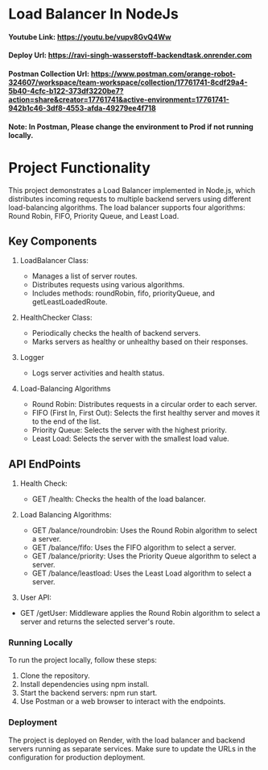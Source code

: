 # Load Balancer In NodeJs

#### Youtube Link: https://youtu.be/vupv8GvQ4Ww

#### Deploy Url: https://ravi-singh-wasserstoff-backendtask.onrender.com

#### Postman Collection Url: https://www.postman.com/orange-robot-324607/workspace/team-workspace/collection/17761741-8cdf29a4-5b40-4cfc-b122-373df3220be7?action=share&creator=17761741&active-environment=17761741-942b1c46-3df8-4553-afda-49279ee4f718

#### Note: In Postman, Please change the environment to Prod if not running locally.

# Project Functionality

This project demonstrates a Load Balancer implemented in Node.js, which distributes incoming requests to multiple backend servers using different load-balancing algorithms. The load balancer supports four algorithms: Round Robin, FIFO, Priority Queue, and Least Load.

## Key Components

1. LoadBalancer Class:

   - Manages a list of server routes.
   - Distributes requests using various algorithms.
   - Includes methods: roundRobin, fifo, priorityQueue, and getLeastLoadedRoute.

2. HealthChecker Class:

   - Periodically checks the health of backend servers.
   - Marks servers as healthy or unhealthy based on their responses.

3. Logger

   - Logs server activities and health status.

4. Load-Balancing Algorithms
   - Round Robin: Distributes requests in a circular order to each server.
   - FIFO (First In, First Out): Selects the first healthy server and moves it to the end of the list.
   - Priority Queue: Selects the server with the highest priority.
   - Least Load: Selects the server with the smallest load value.

## API EndPoints

1. Health Check:

   - GET /health: Checks the health of the load balancer.

2. Load Balancing Algorithms:
   - GET /balance/roundrobin: Uses the Round Robin algorithm to select a server.
   - GET /balance/fifo: Uses the FIFO algorithm to select a server.
   - GET /balance/priority: Uses the Priority Queue algorithm to select a server.
   - GET /balance/leastload: Uses the Least Load algorithm to select a server.
3. User API:

- GET /getUser: Middleware applies the Round Robin algorithm to select a server and returns the selected server's route.

### Running Locally

To run the project locally, follow these steps:

1. Clone the repository.
2. Install dependencies using npm install.
3. Start the backend servers: npm run start.
4. Use Postman or a web browser to interact with the endpoints.

### Deployment

The project is deployed on Render, with the load balancer and backend servers running as separate services. Make sure to update the URLs in the configuration for production deployment.
